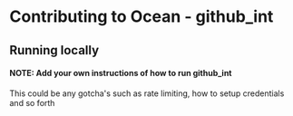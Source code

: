 # Contributing to Ocean - github_int

## Running locally

#### NOTE: Add your own instructions of how to run github_int

This could be any gotcha's such as rate limiting, how to setup credentials and so forth

